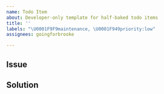 ```yaml
---
name: Todo Item
about: Developer-only template for half-baked todo items
title: ''
labels: "\U0001F9F9maintenance, \U0001F949priority:low"
assignees: goingforbrooke

---
```


## Issue

## Solution
